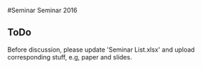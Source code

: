 #Seminar
Seminar 2016
## ToDo
Before discussion, please update 'Seminar List.xlsx' and upload corresponding stuff, e.g, paper and slides.
